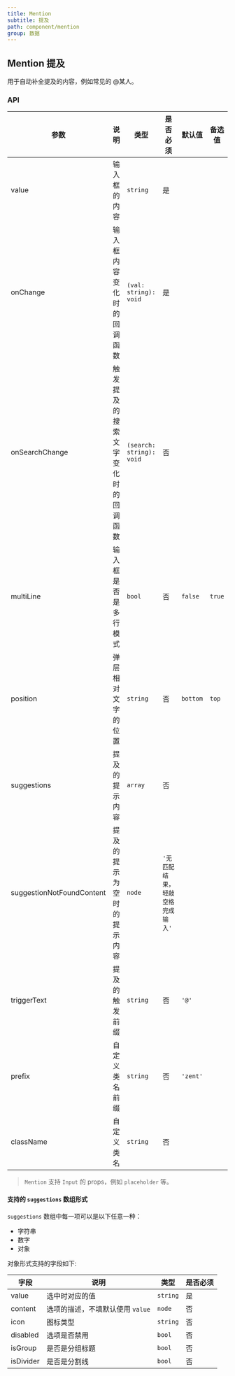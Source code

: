 ```yaml
---
title: Mention
subtitle: 提及
path: component/mention
group: 数据
---
```


## Mention 提及

用于自动补全提及的内容，例如常见的 @某人。

### API

| 参数 | 说明 | 类型 | 是否必须 |默认值 | 备选值 |
|------|------|------|--------|--------|-----|
| value | 输入框的内容 | `string` | 是 | | |
| onChange | 输入框内容变化时的回调函数 | `(val: string): void` | 是 | | |
| onSearchChange | 触发提及的搜索文字变化时的回调函数 | `(search: string): void` | 否 | | |
| multiLine | 输入框是否是多行模式 | `bool` | 否 | `false` | `true` |
| position | 弹层相对文字的位置 | `string` | 否 | `bottom` | `top` |
| suggestions | 提及的提示内容 | `array` | 否 | | |
| suggestionNotFoundContent | 提及的提示为空时的提示内容 | `node` | `'无匹配结果，轻敲空格完成输入'` | |
| triggerText | 提及的触发前缀 | `string` | 否 | `'@'` | |
| prefix | 自定义类名前缀 | `string` | 否 | `'zent'` | |
| className | 自定义类名 | `string` | 否 | | |

> `Mention` 支持 `Input` 的 props，例如 `placeholder` 等。

#### 支持的 `suggestions` 数组形式

`suggestions` 数组中每一项可以是以下任意一种：

* 字符串
* 数字
* 对象

对象形式支持的字段如下:

| 字段 | 说明 | 类型 | 是否必须 |
|------|------|------|--------|
| value | 选中时对应的值 | `string` | 是 |
| content | 选项的描述，不填默认使用 `value` | `node` | 否 |
| icon | 图标类型 | `string` | 否 |
| disabled | 选项是否禁用 | `bool` | 否 |
| isGroup | 是否是分组标题 | `bool` | 否 |
| isDivider | 是否是分割线 | `bool` | 否 |
